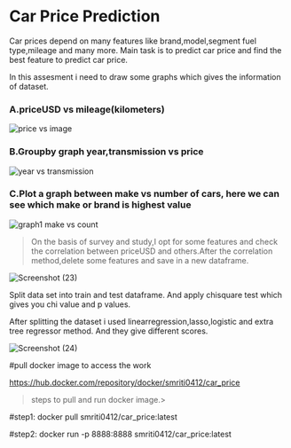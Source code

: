  # Car Price Prediction
 Car prices depend on many features like brand,model,segment fuel type,mileage and many more. Main task is to predict car price and find the best feature to predict car price.
 
 In this  assesment i need to draw some graphs which gives the information of dataset.
 
 ### A.priceUSD vs mileage(kilometers)
 ![price vs image](https://user-images.githubusercontent.com/61602017/99527133-4ef4ea80-29c2-11eb-8441-933417c38ecf.png)
 
 ### B.Groupby graph year,transmission vs price 
![year vs transmission](https://user-images.githubusercontent.com/61602017/99527229-7946a800-29c2-11eb-9715-5c6290dc1586.png)

### C.Plot a graph between make vs number of cars, here we can see which make or brand is highest value 
![graph1 make vs count](https://user-images.githubusercontent.com/61602017/99527408-c75bab80-29c2-11eb-89c2-776ab571a70f.png)

> On the basis of survey and study,I opt for some features and check the correlation between priceUSD and others.After the correlation method,delete some features and save in a     new dataframe.

![Screenshot (23)](https://user-images.githubusercontent.com/61602017/99539479-4c9b8c00-29d4-11eb-922d-56f4381689e4.png)

Split data set into train and test dataframe. And apply chisquare test which gives you chi value and p values.

After splitting the dataset i used linearregression,lasso,logistic and extra tree regressor method. And they give different scores.

![Screenshot (24)](https://user-images.githubusercontent.com/61602017/99539553-61781f80-29d4-11eb-9e20-41bc88000fa5.png)

#pull docker image to access the work 

https://hub.docker.com/repository/docker/smriti0412/car_price

> steps to pull and run docker image.>

#step1: docker pull smriti0412/car_price:latest

#step2: docker run -p 8888:8888 smriti0412/car_price:latest

